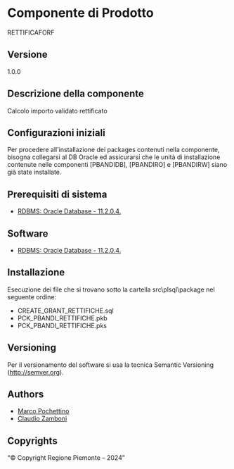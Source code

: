 # Componente di Prodotto
RETTIFICAFORF

## Versione
1.0.0

## Descrizione della componente
Calcolo importo validato rettificato

## Configurazioni iniziali
Per procedere all'installazione dei packages contenuti nella componente, bisogna collegarsi al DB Oracle ed assicurarsi che le unità di installazione contenute nelle componenti [PBANDIDB], [PBANDIRO] e [PBANDIRW] siano già state installate.

## Prerequisiti di sistema
* [RDBMS: Oracle Database - 11.2.0.4.](https://www.oracle.com/java)

## Software
* [RDBMS: Oracle Database - 11.2.0.4.](https://www.oracle.com/java)

## Installazione
Esecuzione dei file che si trovano sotto la cartella src\plsql\package nel seguente ordine:
* CREATE_GRANT_RETTIFICHE.sql
* PCK_PBANDI_RETTIFICHE.pkb
* PCK_PBANDI_RETTIFICHE.pks


## Versioning
Per il versionamento del software si usa la tecnica Semantic Versioning (http://semver.org).

## Authors
* [Marco Pochettino](mailto:marco.pochettino@csi.it)
* [Claudio Zamboni](mailto:claudio.zamboni@csi.it)

## Copyrights
“© Copyright Regione Piemonte – 2024”